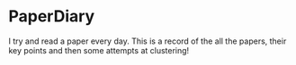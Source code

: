 # PaperDiary
I try and read a paper every day. This is a record of the all the papers, their key points and then some attempts at clustering!
